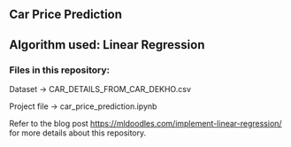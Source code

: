 ## Car Price Prediction
## Algorithm used: Linear Regression

### Files in this repository:

Dataset -> CAR_DETAILS_FROM_CAR_DEKHO.csv

Project file -> car_price_prediction.ipynb

Refer to the blog post https://mldoodles.com/implement-linear-regression/ for more details about this repository.
